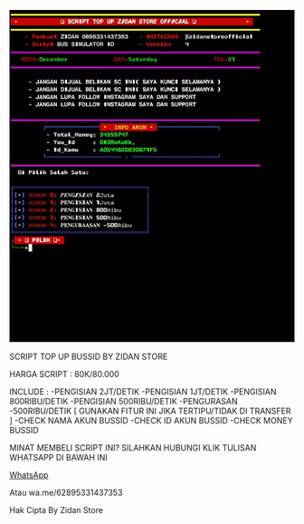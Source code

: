 ![alt txt](https://github.com/ZidanStoreOfc/scvip/blob/main/ZIDAN%20STORE.jpg?raw=true)

SCRIPT TOP UP BUSSID BY ZIDAN STORE

HARGA SCRIPT :
80K/80.000

INCLUDE :
-PENGISIAN 2JT/DETIK
-PENGISIAN 1JT/DETIK
-PENGISIAN 800RIBU/DETIK
-PENGISIAN 500RIBU/DETIK
-PENGURASAN -500RIBU/DETIK [ GUNAKAN FITUR INI JIKA TERTIPU/TIDAK DI TRANSFER ]
-CHECK NAMA AKUN BUSSID
-CHECK ID AKUN BUSSID
-CHECK MONEY BUSSID

MINAT MEMBELI SCRIPT INI?
SILAHKAN HUBUNGI
KLIK TULISAN WHATSAPP DI BAWAH INI

[WhatsApp](https://wa.me/62895331437353)

Atau
wa.me/62895331437353

Hak Cipta By Zidan Store
